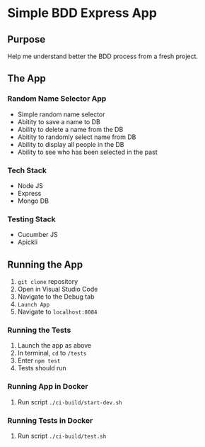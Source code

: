 # Simple BDD Express App
## Purpose
Help me understand better the BDD process from a fresh project. 

## The App
### Random Name Selector App
* Simple random name selector
* Abitity to save a name to DB
* Ability to delete a name from the DB
* Abitity to randomly select name from DB
* Ability to display all people in the DB
* Ability to see who has been selected in the past

### Tech Stack
* Node JS 
* Express 
* Mongo DB

### Testing Stack
* Cucumber JS
* Apickli

## Running the App
1. `git clone` repository
2. Open in Visual Studio Code
3. Navigate to the Debug tab
4. `Launch App`
5. Navigate to `localhost:8084`

### Running the Tests
1. Launch the app as above
2. In terminal, `cd` to `/tests`
3. Enter `npm test`
4. Tests should run

### Running App in Docker
1. Run script `./ci-build/start-dev.sh`

### Running Tests in Docker
1. Run script `./ci-build/test.sh`